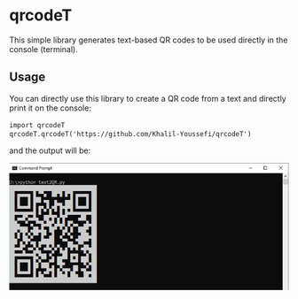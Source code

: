 # qrcodeT
This simple library generates text-based QR codes to be used directly in the console (terminal).
## Usage
You can directly use this library to create a QR code from a text and directly print it on the console:
```
import qrcodeT
qrcodeT.qrcodeT('https://github.com/Khalil-Youssefi/qrcodeT')
```
and the output will be:

![sample output](./qrcodeT_sample.JPG)
